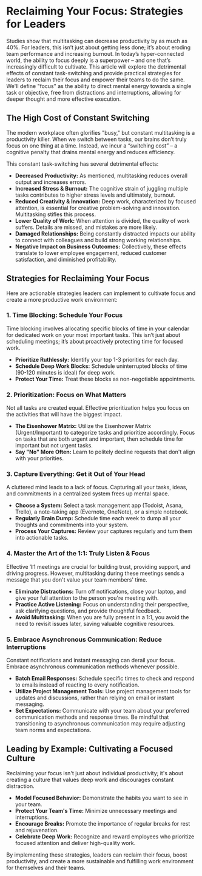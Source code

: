 # Reclaiming Your Focus: Strategies for Leaders

Studies show that multitasking can decrease productivity by as much as 40%. For leaders, this isn’t just about getting less done; it’s about eroding team performance and increasing burnout. In today’s hyper-connected world, the ability to focus deeply is a superpower – and one that’s increasingly difficult to cultivate. This article will explore the detrimental effects of constant task-switching and provide practical strategies for leaders to reclaim their focus and empower their teams to do the same.  We'll define "focus" as the ability to direct mental energy towards a single task or objective, free from distractions and interruptions, allowing for deeper thought and more effective execution.

## The High Cost of Constant Switching

The modern workplace often glorifies "busy," but constant multitasking is a productivity killer. When we switch between tasks, our brains don’t truly focus on one thing at a time. Instead, we incur a “switching cost” – a cognitive penalty that drains mental energy and reduces efficiency. 

This constant task-switching has several detrimental effects:

* **Decreased Productivity:** As mentioned, multitasking reduces overall output and increases errors.
* **Increased Stress & Burnout:** The cognitive strain of juggling multiple tasks contributes to higher stress levels and ultimately, burnout.
* **Reduced Creativity & Innovation:** Deep work, characterized by focused attention, is essential for creative problem-solving and innovation.  Multitasking stifles this process.
* **Lower Quality of Work:** When attention is divided, the quality of work suffers. Details are missed, and mistakes are more likely. 
* **Damaged Relationships:**  Being constantly distracted impacts our ability to connect with colleagues and build strong working relationships.
* **Negative Impact on Business Outcomes:**  Collectively, these effects translate to lower employee engagement, reduced customer satisfaction, and diminished profitability.

## Strategies for Reclaiming Your Focus

Here are actionable strategies leaders can implement to cultivate focus and create a more productive work environment:

### 1. Time Blocking: Schedule Your Focus

Time blocking involves allocating specific blocks of time in your calendar for dedicated work on your most important tasks. This isn’t just about scheduling meetings; it’s about proactively protecting time for focused work.  

* **Prioritize Ruthlessly:** Identify your top 1-3 priorities for each day.
* **Schedule Deep Work Blocks:**  Schedule uninterrupted blocks of time (90-120 minutes is ideal) for deep work.
* **Protect Your Time:** Treat these blocks as non-negotiable appointments. 

### 2. Prioritization: Focus on What Matters

Not all tasks are created equal.  Effective prioritization helps you focus on the activities that will have the biggest impact. 

* **The Eisenhower Matrix:** Utilize the Eisenhower Matrix (Urgent/Important) to categorize tasks and prioritize accordingly. Focus on tasks that are both urgent and important, then schedule time for important but not urgent tasks.
* **Say "No" More Often:** Learn to politely decline requests that don't align with your priorities.

### 3. Capture Everything: Get it Out of Your Head

A cluttered mind leads to a lack of focus.  Capturing all your tasks, ideas, and commitments in a centralized system frees up mental space.

* **Choose a System:** Select a task management app (Todoist, Asana, Trello), a note-taking app (Evernote, OneNote), or a simple notebook. 
* **Regularly Brain Dump:**  Schedule time each week to dump all your thoughts and commitments into your system.
* **Process Your Captures:**  Review your captures regularly and turn them into actionable tasks.

### 4. Master the Art of the 1:1:  Truly Listen & Focus

Effective 1:1 meetings are crucial for building trust, providing support, and driving progress. However, multitasking during these meetings sends a message that you don't value your team members' time.

* **Eliminate Distractions:** Turn off notifications, close your laptop, and give your full attention to the person you're meeting with.
* **Practice Active Listening:**  Focus on understanding their perspective, ask clarifying questions, and provide thoughtful feedback.
* **Avoid Multitasking:** When you are fully present in a 1:1, you avoid the need to revisit issues later, saving valuable cognitive resources.

### 5. Embrace Asynchronous Communication: Reduce Interruptions

Constant notifications and instant messaging can derail your focus.  Embrace asynchronous communication methods whenever possible.

* **Batch Email Responses:**  Schedule specific times to check and respond to emails instead of reacting to every notification.
* **Utilize Project Management Tools:**  Use project management tools for updates and discussions, rather than relying on email or instant messaging.
* **Set Expectations:** Communicate with your team about your preferred communication methods and response times. Be mindful that transitioning to asynchronous communication may require adjusting team norms and expectations.



## Leading by Example: Cultivating a Focused Culture

Reclaiming your focus isn't just about individual productivity; it's about creating a culture that values deep work and discourages constant distraction.

* **Model Focused Behavior:**  Demonstrate the habits you want to see in your team.
* **Protect Your Team's Time:**  Minimize unnecessary meetings and interruptions.
* **Encourage Breaks:**  Promote the importance of regular breaks for rest and rejuvenation.
* **Celebrate Deep Work:**  Recognize and reward employees who prioritize focused attention and deliver high-quality work.




By implementing these strategies, leaders can reclaim their focus, boost productivity, and create a more sustainable and fulfilling work environment for themselves and their teams.